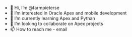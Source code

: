 - 👋 Hi, I’m @farmpieterse
- 👀 I’m interested in Oracle Apex and mobile development
- 🌱 I’m currently learning Apex and Pythan
- 💞️ I’m looking to collaborate on Apex projects
- 📫 How to reach me - email

<!---
farmpieterse/farmpieterse is a ✨ special ✨ repository because its `README.md` (this file) appears on your GitHub profile.
You can click the Preview link to take a look at your changes.
--->
